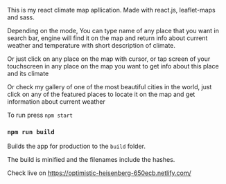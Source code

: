 This is my react climate map apllication. Made with react.js, leaflet-maps and sass. 

Depending on the mode, You can type name of any place that you want in search bar, engine will find it on the map and return info about current weather and temperature with short description of climate.

Or just click on any place on the map with cursor, or tap screen of your touchscreen in any place on the map you want to get info about this place and its climate

Or check my gallery of one of the most beautiful cities in the world, just click on any of the featured places to locate it on the map and get information about current weather

To run press
`npm start`


### `npm run build`
Builds the app for production to the `build` folder.<br>

The build is minified and the filenames include the hashes.<br>

Check live on
https://optimistic-heisenberg-650ecb.netlify.com/